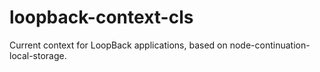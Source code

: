 # loopback-context-cls

Current context for LoopBack applications, based on
node-continuation-local-storage.
